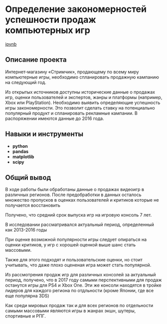 # Определение закономерностей успешности продаж компьютерных игр
[ipynb](https://github.com/aq2003/Portfolio/blob/main/Gold%20Recovery/P9_Portfolio.ipynb)

## Описание проекта

Интернет-магазину «Стримчик», продающему по всему миру компьютерные игры, необходимо спланировать продажную кампанию на следующий год.

Из открытых источников доступны исторические данные о продажах игр, оценки пользователей и экспертов, жанры и платформы (например, Xbox или PlayStation). Необходимо выявить определяющие успешность игры закономерности. Это позволит сделать ставку на потенциально популярный продукт и спланировать рекламные кампании. В распоряжении имеются данные до 2016 года.

## Навыки и инструменты

- **python**
- **pandas**
- **matplotlib**
- **scipy**

## 

## Общий вывод

В ходе работы были обработаны данные о продажах видеоигр в различных регионов. После предобработки в данных осталось множество пропусков в оценках пользователей и критиков которые не получается восстановить

Получено, что средний срок выпуска игр на игровую консоль 7 лет.

В исследовании рассматривался актуальный период, определенный как 2013-2016 годы

При оценке возможной популярности игры следует опираться на оценки критиков, у игр с хорошей оценкой выше шанс стать массовыми.

Также для этого подходят и пользовательские оценки, но стоит учитывать, что даже плохо оцененая игра может стать популярной.

Из рассмотрения продаж игр для различных консолей за актуальный период, получено, что в 2017 году самыми перспективными для продаж останутся игры для PS4 и Xbox One. Эти же консоли находятся в тройке лидеров для каждого региона по отдльности (кроме Японии, где все еще популярна 3DS)

Как среди мировых продаж так и для всех регионов по отдельности самыми массовыми являются игры в жанрах экшн, шутеры, спортивные и РПГ.